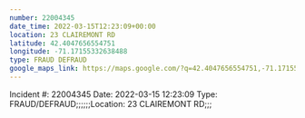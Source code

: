 ```yaml
---
number: 22004345
date_time: 2022-03-15T12:23:09+00:00
location: 23 CLAIREMONT RD
latitude: 42.4047656554751
longitude: -71.17155332638488
type: FRAUD DEFRAUD
google_maps_link: https://maps.google.com/?q=42.4047656554751,-71.17155332638488
---
```


Incident #: 22004345  Date: 2022-03-15 12:23:09   Type: FRAUD/DEFRAUD;;;;;;Location: 23 CLAIREMONT RD;;;
